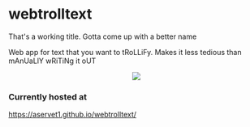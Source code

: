 # webtrolltext

That's a working title. Gotta come up with a better name

Web app for text that you want to tRoLLiFy. Makes it less tedious than mAnUaLlY wRiTiNg it oUT

<p align="center">
  <img src="https://user-images.githubusercontent.com/54599694/126242137-15ea76b6-f043-4a5d-a855-1cf3dbf13802.png"/>
</p>

### Currently hosted at
https://aservet1.github.io/webtrolltext/
